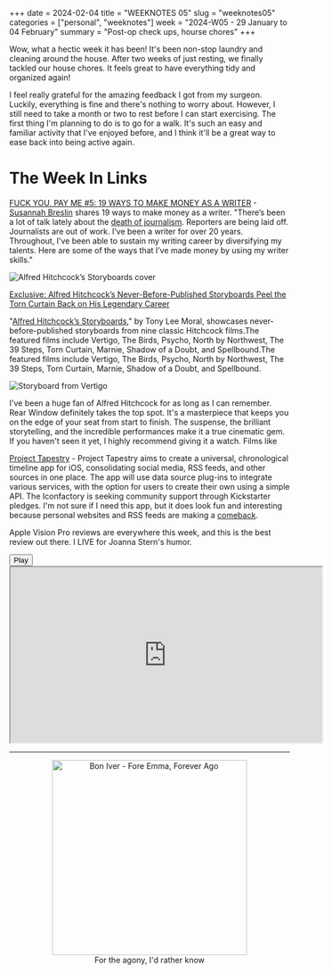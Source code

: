 +++
date = 2024-02-04
title = "WEEKNOTES 05"
slug = "weeknotes05"
categories = ["personal", "weeknotes"]
week = "2024-W05 - 29 January to 04 February"
summary = "Post-op check ups, hourse chores"
+++

Wow, what a hectic week it has been! It's been non-stop laundry and cleaning around the house. After two weeks of just resting, we finally tackled our house chores. It feels great to have everything tidy and organized again!

I feel really grateful for the amazing feedback I got from my surgeon. Luckily, everything is fine and there's nothing to worry about. However, I still need to take a month or two to rest before I can start exercising. The first thing I'm planning to do is to go for a walk. It's such an easy and familiar activity that I've enjoyed before, and I think it'll be a great way to ease back into being active again.

# The Week In Links

[FUCK YOU, PAY ME #5: 19 WAYS TO MAKE MONEY AS A WRITER](https://susannahbreslin.com/blog/2024/1/27/19-ways-to-make-money-as-a-writer) - [Susannah Breslin](https://susannahbreslin.com/)  shares 19 ways to make money as a writer. "There’s been a lot of talk lately about the [death of journalism](https://www.nytimes.com/2024/01/24/business/media/media-industry-layoffs-decline.html). Reporters are being laid off. Journalists are out of work. I’ve been a writer for over 20 years. Throughout, I’ve been able to sustain my writing career by diversifying my talents. Here are some of the ways that I’ve made money by using my writer skills."

![Alfred Hitchcock’s Storyboards cover](/weeknotes/weeknotes05/Alfred-Hitchcock-Storyboards_cover_FINAL-1195x1536.jpg "Alfred Hitchcock’s Storyboards by novelist and Hitchcock scholar Tony Lee Moral")

 [Exclusive: Alfred Hitchcock’s Never-Before-Published Storyboards Peel the Torn Curtain Back on His Legendary Career](https://thefilmstage.com/exclusive-alfred-hitchcocks-never-before-published-storyboards-peel-the-torn-curtain-back-on-his-legendary-career/)
 
 "[Alfred Hitchcock’s Storyboards](https://www.amazon.com/Alfred-Hitchcock-Tony-Lee-Moral/dp/1789099544?&linkId=c03d7cd1d50fff9d3426efe3417483b5&language=en_US)," by Tony Lee Moral, showcases never-before-published storyboards from nine classic Hitchcock films.The featured films include Vertigo, The Birds, Psycho, North by Northwest, The 39 Steps, Torn Curtain, Marnie, Shadow of a Doubt, and Spellbound.The featured films include Vertigo, The Birds, Psycho, North by Northwest, The 39 Steps, Torn Curtain, Marnie, Shadow of a Doubt, and Spellbound.

![Storyboard from Vertigo](/weeknotes/weeknotes05/Alfred-Hitchcock-Storyboards-3.jpg "Storyboard from Vertigo")

I've been a huge fan of Alfred Hitchcock for as long as I can remember. Rear Window definitely takes the top spot. It's a masterpiece that keeps you on the edge of your seat from start to finish. The suspense, the brilliant storytelling, and the incredible performances make it a true cinematic gem. If you haven't seen it yet, I highly recommend giving it a watch. Films like

[Project Tapestry](https://www.kickstarter.com/projects/iconfactory/project-tapestry/) - Project Tapestry aims to create a universal, chronological timeline app for iOS, consolidating social media, RSS feeds, and other sources in one place. The app will use data source plug-ins to integrate various services, with the option for users to create their own using a simple API. The Iconfactory is seeking community support through Kickstarter pledges. I'm not sure if I need this app, but it does look fun and interesting because personal websites and RSS feeds are making a [comeback](https://matthiasott.com/notes/the-year-of-the-personal-website).

Apple Vision Pro reviews are everywhere this week, and this is the best review out there. I LIVE for Joanna Stern's humor.

<lite-youtube videoid="8xI10SFgzQ8" style="background-image: url(&quot;https://i.ytimg.com/vi/8xI10SFgzQ8/hqdefault.jpg&quot;);" class="lyt-activated"><button type="button" class="lty-playbtn"><span class="lyt-visually-hidden">Play</span></button><iframe width="560" height="315" title="Play" allow="accelerometer; autoplay; encrypted-media; gyroscope; picture-in-picture" allowfullscreen="" src="https://www.youtube-nocookie.com/embed/8xI10SFgzQ8?autoplay"></iframe></lite-youtube>

---

<div align="center">
   <a href="https://www.last.fm/music/Bon+Iver/For+Emma,+Forever+Ago"><img src="/weeknotes/weeknotes05/bon-iver-for-emma-forever-ago.webp" alt="Bon Iver - Fore Emma, Forever Ago" width="350">
</a>
<figcaption>For the agony, I'd rather know</figcaption>
</figure>
</div>